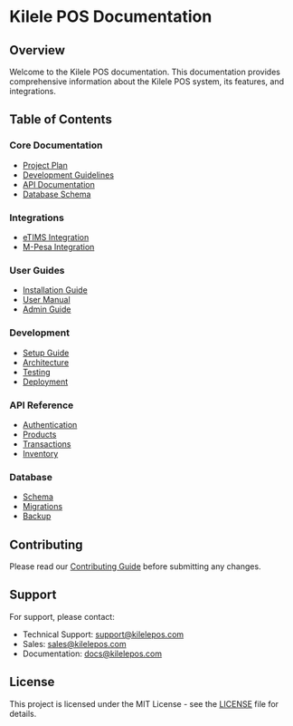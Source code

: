# Kilele POS Documentation

## Overview
Welcome to the Kilele POS documentation. This documentation provides comprehensive information about the Kilele POS system, its features, and integrations.

## Table of Contents

### Core Documentation
- [Project Plan](../PROJECT_PLAN.md)
- [Development Guidelines](./development/README.md)
- [API Documentation](./api/README.md)
- [Database Schema](./database/README.md)

### Integrations
- [eTIMS Integration](./etims/README.md)
- [M-Pesa Integration](./mpesa/README.md)

### User Guides
- [Installation Guide](./installation/README.md)
- [User Manual](./user/README.md)
- [Admin Guide](./admin/README.md)

### Development
- [Setup Guide](./development/setup.md)
- [Architecture](./development/architecture.md)
- [Testing](./development/testing.md)
- [Deployment](./development/deployment.md)

### API Reference
- [Authentication](./api/authentication.md)
- [Products](./api/products.md)
- [Transactions](./api/transactions.md)
- [Inventory](./api/inventory.md)

### Database
- [Schema](./database/schema.md)
- [Migrations](./database/migrations.md)
- [Backup](./database/backup.md)

## Contributing
Please read our [Contributing Guide](./contributing.md) before submitting any changes.

## Support
For support, please contact:
- Technical Support: support@kilelepos.com
- Sales: sales@kilelepos.com
- Documentation: docs@kilelepos.com

## License
This project is licensed under the MIT License - see the [LICENSE](../LICENSE) file for details. 